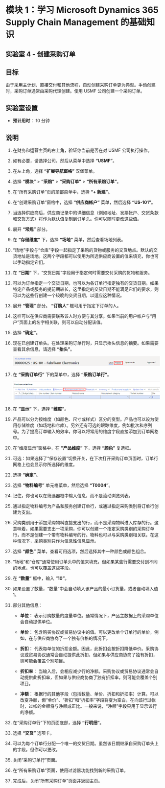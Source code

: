 ﻿---
lab:
    title: '实验室 4：创建采购订单'
    module: '模块 1：学习 Microsoft Dynamics 365 Supply Chain Management 的基础知识'
---

# 模块 1：学习 Microsoft Dynamics 365 Supply Chain Management 的基础知识

## 实验室 4 - 创建采购订单

## 目标

由于采用主计划、直接交付和其他流程，自动创建采购订单更为典型。手动创建时，采购订单通常由采购代理创建。使用 USMF 公司创建一个采购订单。

## 实验室设置

   - **预计用时**： 10 分钟

## 说明

1. 在财务和运营主页的右上角，验证你当前是否在对 USMF 公司执行操作。

1. 如有必要，请选择公司，然后从菜单中选择 **“USMF”**。

1. 在左上角，选择 **“扩展导航窗格”** 汉堡菜单。

1. 选择 **“模块”** > **“采购”** > **“采购订单”** > **“所有采购订单”**。

1. 在“所有采购订单”页的顶部菜单中，选择 **“+ 新建”**。

1. 在“创建采购订单”窗格中，选择 **“供应商帐户”** 菜单，然后选择 **“US-101”**。

1. 当选择供应商后，供应商记录中的详细信息（例如地址、发票帐户、交货条款和交货方式）将作为默认值复制到订单头。你可以随时更改这些值。

1. 展开 **“常规”** 部分。

1. 在 **“存储维度”** 下，选择 **“场地”** 菜单，然后查看场地列表。

1. “场地”字段与“仓库”字段一起指定了采购的货物或服务的交货地点。默认的交货地址是场地。这两个字段都可以使用为所选供应商设置的值来填充，你也可以手动指定它们。

1. 在 **“日期”** 下，“交货日期”字段用于指定何时需要交付采购的货物和服务。

1. 可以为订单指定一个交货日期，也可以为各订单行指定独有的交货日期。如果特定产品或服务的提前期较长，这里指定的交货日期不能满足它们的要求，则可以为这些行创建一个较晚的交货日期，以适应这种情况。

1. 展开 **“管理”** 部分。 **“订购人”** 框可用于指定下订单的人。

1. 这样可以在供应商需要联系该人时方便与其分享。如果当前的用户帐户与“用户”页面上的名字相关联，则可以自动分配该值。

1. 选择 **“确定”**。

1. 现在已创建订单头。在处理采购订单行时，只显示抬头信息的摘要。如果需要查看其余信息，请选择 **“抬头”**。

    ![显示“抬头”菜单位置的屏幕图像](./media/lp1-m3-purchase-order-header-option.png)

1. 在 **“采购订单行”** 下的菜单中，选择 **“采购订单行”**。

    ![显示“采购订单行”菜单选项位置的屏幕图像](./media/lp1-m3-purchase-order-purchase-order-line-menu.png)

1. 在 **“显示”** 下，选择 **“维度”**。

1. 产品可以分为按维度（如颜色、尺寸或样式）区分的变型。产品也可以设为使用存储维度（如场地和仓库）。另外还有可选的跟踪维度，例如批次和序列号。为了提高订单输入的效率，你可以将常用的维度字段直接添加到订单网格中。

1. 在“维度显示”窗格中，在 **“产品维度”** 下，选择 **“颜色”** 复选框。

1. 可选：如果选择了“保存设置”切换开关，在下次打开采购订单页面时，订单行网格上也会显示你所选择的维度。

1. 选择 **“确定”**。

1. 选择 **“物料编号”** 单元格菜单，然后选择 **“T0004”**。

1. 记住，你也可以在筛选器框中输入信息，而不是滚动浏览列表。

1. 通过指定物料编号为产品和服务创建订单行，或通过指定采购类别将订单行创建为支出。

1. 采购类别用于添加采购物料直接支出的行，而不是采购物料进入库存的行。这意味着，如果需要支出一项采购，你可以创建一个指定采购类别的采购订单行，而不是创建一个带有物料编号的行。物料也可以与采购类别相关联，在这种情况下，采购类别只作为信息性信息显示。

1. 选择 **“颜色”** 菜单，查看可用选项，然后选择其中一种颜色或颜色组合。

1. “场地”和“仓库”通常使用订单头中的值来填充，但如果某些行需要交付到不同的地点，也可以覆盖这些字段。

1. 在 **“数量”** 框中，输入 **“10”**。

1. 如果设置了数量，“数量”中会自动填入该产品的最小订货量，或者自动填入值 1。

1. 部分其他信息：

    - **单位**： 表示订购数量的度量单位。通常情况下，产品主数据上的采购单位会自动提供单位。

    - **单价**： 包含购买协议或贸易协议中的值。可以更改单个订单行的单价，例如，在与供应商协商了一个独有价格的情况下。

    - **折扣**： 代表每单位的折扣金额。因此，此折扣会按折扣降低单价。采购协议或贸易协议通常会自动提供此折扣，但如果与供应商协商了独有折扣，则可能会覆盖个别项目。

    - **折扣率**： 当输入后，会相应减少行的净额。采购协议或贸易协议通常会自动提供此折扣率，但如果与供应商协商了独有折扣率，则可能会覆盖个别项目。

    - **净额**： 根据行的其他字段（包括数量、单价、折扣和折扣率）计算。可以改变净额，但“单价”、“折扣”和“折扣率”字段将变为空白，在向该行过帐时，过帐的金额将与净额成正比。一般来说，“净额”字段只用于显示该行的净额。

1. 在“采购订单行”下的页面底部，选择 **“行明细”**。

1. 选择 **“交货”** 选项卡。

1. 可以为每个订单行分配一个唯一的交货日期。虽然该日期继承自采购订单头上的字段，但你可以更改。

1. 关闭“采购订单行”页面。

1. 在“所有采购订单”页面，使用过滤器功能找到新的采购订单。

1. 完成后，关闭“所有采购订单”页面并返回主页。
